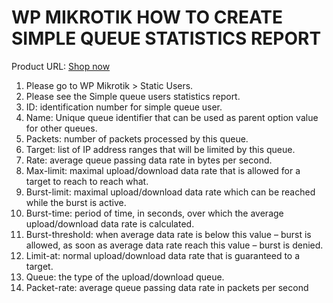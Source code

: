 # WP MIKROTIK HOW TO CREATE SIMPLE QUEUE STATISTICS REPORT

Product URL: [Shop now](https://garazlab.com/product/wp-mikrotik-iot-plugin-for-realtime-network-management/)

1. Please go to WP Mikrotik > Static Users.
2. Please see the Simple queue users statistics report.
3. ID: identification number for simple queue user.
4. Name: Unique queue identifier that can be used as parent option value for other queues.
5. Packets: number of packets processed by this queue.
6. Target: list of IP address ranges that will be limited by this queue.
7. Rate: average queue passing data rate in bytes per second.
8. Max-limit: maximal upload/download data rate that is allowed for a target to reach to reach what.
9. Burst-limit: maximal upload/download data rate which can be reached while the burst is active.
10. Burst-time: period of time, in seconds, over which the average upload/download data rate is calculated.
11. Burst-threshold: when average data rate is below this value – burst is allowed, as soon as average data rate reach this value – burst is denied.
12. Limit-at: normal upload/download data rate that is guaranteed to a target.
13. Queue: the type of the upload/download queue.
14. Packet-rate: average queue passing data rate in packets per second
